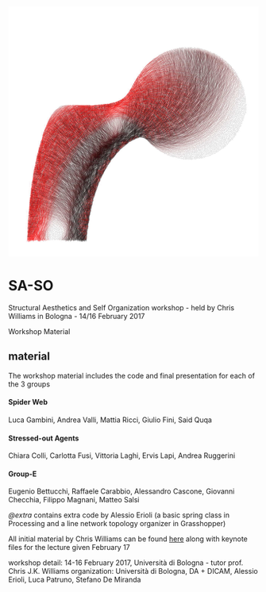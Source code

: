 ![trabeculae](https://raw.githubusercontent.com/a3-Unibo/SA-SO/master/Trabeculae.png)

# SA-SO

Structural Aesthetics and Self Organization workshop - held by Chris Williams in Bologna - 14/16 February 2017

Workshop Material 

## material

The workshop material includes the code and final presentation for each of the 3 groups

#### Spider Web
Luca Gambini, Andrea Valli, Mattia Ricci, Giulio Fini, Said Quqa

#### Stressed-out Agents
Chiara Colli, Carlotta Fusi, Vittoria Laghi, Ervis Lapi, Andrea Ruggerini

#### Group-E
Eugenio Bettucchi, Raffaele Carabbio, Alessandro Cascone, Giovanni Checchia, Filippo Magnani, Matteo Salsi


*@extra* contains extra code by Alessio Erioli (a basic spring class in Processing and a line network topology organizer in Grasshopper)

All initial material by Chris Williams can be found [here](http://people.bath.ac.uk/abscjkw/BolognaFebruary2017/) along with keynote files for the lecture given February 17



workshop detail: 14-16 February 2017, Università di Bologna - tutor prof. Chris J.K. Williams
organization: Università di Bologna, DA + DICAM, Alessio Erioli, Luca Patruno, Stefano De Miranda